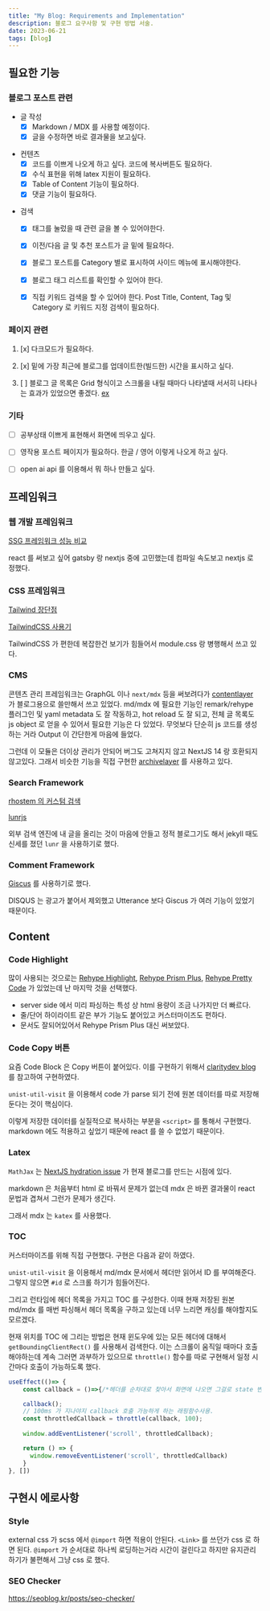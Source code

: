 ```yaml
---
title: "My Blog: Requirements and Implementation"
description: 블로그 요구사항 및 구현 방법 서술.
date: 2023-06-21
tags: [blog]
---
```


## 필요한 기능


### 블로그 포스트 관련

+ 글 작성
  + [x] Markdown / MDX 를 사용할 예정이다.
  + [x] 글을 수정하면 바로 결과물을 보고싶다.

- 컨텐츠
  - [x] 코드를 이쁘게 나오게 하고 싶다. 코드에 복사버튼도 필요하다.
  - [x] 수식 표현을 위해 latex 지원이 필요하다.
  - [x] Table of Content 기능이 필요하다.
  - [x] 댓글 기능이 필요하다.

+ 검색
  + [x] 태그를 눌렀을 때 관련 글을 볼 수 있어야한다.
  + [x] 이전/다음 글 및 추천 포스트가 글 밑에 필요하다.
  + [x] 블로그 포스트를 Category 별로 표시하여 사이드 메뉴에 표시해야한다.
  + [x] 블로그 태그 리스트를 확인할 수 있어야 한다.
  + [x] 직접 키워드 검색을 할 수 있어야 한다. Post Title, Content, Tag 및 Category 로 키워드 지정 검색이 필요하다.



### 페이지 관련

1. [x] 다크모드가 필요하다.

2. [x] 밑에 가장 최근에 블로그를 업데이트한(빌드한) 시간을 표시하고 싶다. 

3. [ ] 블로그 글 목록은 Grid 형식이고 스크롤을 내릴 때마다 나타낼때 서서히 나타나는 효과가 있었으면 좋겠다. [ex](https://blog.itcode.dev/comments)



### 기타

+ [ ] 공부상태 이쁘게 표현해서 화면에 띄우고 싶다. 
+ [ ] 영작용 포스트 페이지가 필요하다. 한글 / 영어 이렇게 나오게 하고 싶다.
+ [ ] open ai api 를 이용해서 뭐 하나 만들고 싶다.




## 프레임워크

### 웹 개발 프레임워크

[SSG 프레임워크 성능 비교](https://css-tricks.com/comparing-static-site-generator-build-times/)

react 를 써보고 싶어 gatsby 랑 nextjs 중에 고민했는데 컴파일 속도보고 nextjs 로 정했다.


### CSS 프레임워크

[Tailwind 장단점](https://ykss.netlify.app/translation/the_pros_and_cons_of_tailwindcss/)

[TailwindCSS 사용기](https://fe-developers.kakaoent.com/2022/220303-tailwind-tips/)

TailwindCSS 가 편한데 복잡한건 보기가 힘들어서 module.css 랑 병행해서 쓰고 있다.


### CMS

콘텐츠 관리 프레임워크는 GraphGL 이나 ```next/mdx``` 등을 써보려다가 [contentlayer](https://www.contentlayer.dev/) 가 블로그용으로 쓸만해서 쓰고 있었다. md/mdx 에 필요한 기능인 remark/rehype 플러그인 및 yaml metadata 도 잘 작동하고, hot reload 도 잘 되고, 전체 글 목록도 js object 로 얻을 수 있어서 필요한 기능은 다 있었다. 무엇보다 단순히 js 코드를 생성하는 거라 Output 이 간단한게 마음에 들었다.

그런데 이 모듈은 더이상 관리가 안되어 버그도 고쳐지지 않고 NextJS 14 랑 호환되지 않고있다. 그래서 비슷한 기능을 직접 구현한 [archivelayer](https://www.npmjs.com/package/archivelayer) 를 사용하고 있다.


### Search Framework

[rhostem 의 커스텀 검색](https://blog.rhostem.com/posts/2018-08-23-blog-search)

[lunrjs](https://lunrjs.com/)

외부 검색 엔진에 내 글을 올리는 것이 마음에 안들고 정적 블로그기도 해서 jekyll 때도 신세를 졌던 ```lunr``` 을 사용하기로 했다.


### Comment Framework

[Giscus](https://giscus.app/) 를 사용하기로 했다. 

DISQUS 는 광고가 붙어서 제외했고 Utterance 보다 Giscus 가 여러 기능이 있었기 때문이다.



## Content

### Code Highlight

많이 사용되는 것으로는
[Rehype Highlight](https://www.npmjs.com/package/rehype-highlight), 
[Rehype Prism Plus](https://www.npmjs.com/package/rehype-prism-plus), 
[Rehype Pretty Code](https://rehype-pretty-code.netlify.app/)
가 있었는데 난 마지막 것을 선택했다.
+ server side 에서 미리 파싱하는 특성 상 html 용량이 조금 나가지만 더 빠르다.
+ 줄/단어 하이라이트 같은 부가 기능도 붙어있고 커스터마이즈도 편하다.
+ 문서도 잘되어있어서 Rehype Prism Plus 대신 써보았다. 

### Code Copy 버튼

요즘 Code Block 은 Copy 버튼이 붙어있다. 이를 구현하기 위해서 [claritydev blog](https://claritydev.net/blog/copy-to-clipboard-button-nextjs-mdx-rehype) 를 참고하여 구현하였다.

```unist-util-visit``` 을 이용해서 code 가 parse 되기 전에 원본 데이터를 따로 저장해둔다는 것이 핵심이다.

이렇게 저장한 데이터를 실질적으로 복사하는 부분을 ```<script>``` 를 통해서 구현했다. markdown 에도 적용하고 싶었기 때문에 react 를 쓸 수 없었기 때문이다.

### Latex

```MathJax``` 는 [NextJS hydration issue](https://github.com/remarkjs/remark-math/issues/80) 가 현재 블로그를 만드는 시점에 있다. 

markdown 은 처음부터 html 로 바꿔서 문제가 없는데 mdx 은 바뀐 결과물이 react 문법과 겹쳐서 그런가 문제가 생긴다.

그래서 mdx 는 ```katex``` 를 사용했다.



### TOC

커스터마이즈를 위해 직접 구현했다. 구현은 다음과 같이 하였다.

```unist-util-visit``` 을 이용해서 md/mdx 문서에서 헤더만 읽어서 ID 를 부여해준다. 그렇지 않으면 ```#id``` 로 스크롤 하기가 힘들어진다.

그리고 런타임에 헤더 목록을 가지고 TOC 를 구성한다. 이때 현재 저장된 원본 md/mdx 를 매번 파싱해서 헤더 목록을 구하고 있는데 너무 느리면 캐싱를 해야할지도 모르겠다.

현재 위치를 TOC 에 그리는 방법은 현재 윈도우에 있는 모든 헤더에 대해서 ```getBoundingClientRect()``` 를 사용해서 검색한다. 이는 스크롤이 움직일 때마다 호출해야하는데 계속 그러면 과부하가 있으므로 ```throttle()``` 함수를 따로 구현해서 일정 시간마다 호출이 가능하도록 했다.

```js
useEffect(()=> {
    const callback = ()=>{/*헤더를 순차대로 찾아서 화면에 나오면 그걸로 state 변경*/}

    callback();
    // 100ms 가 지나야지 callback 호출 가능하게 하는 래핑함수사용.
    const throttledCallback = throttle(callback, 100);
    
    window.addEventListener('scroll', throttledCallback);

    return () => {
      window.removeEventListener('scroll', throttledCallback)
    }
}, [])
```


## 구현시 에로사항

### Style

external css 가 scss 에서 ```@import``` 하면 적용이 안된다. ```<Link>``` 를 쓰던가 css 로 하면 된다. ```@import``` 가 순서대로 하나씩 로딩하는거라 시간이 걸린다고 하지만 유지관리 하기가 불편해서 그냥 css 로 했다.

### SEO Checker

https://seoblog.kr/posts/seo-checker/